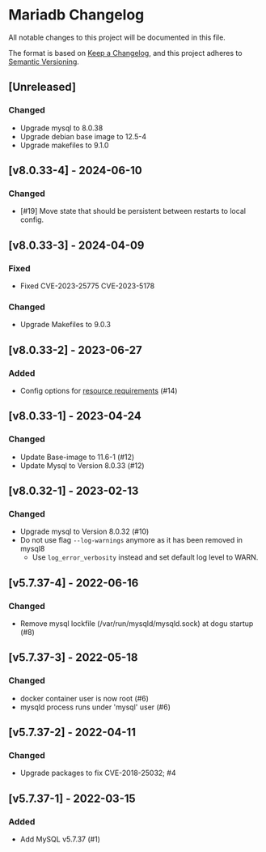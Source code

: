# Mariadb Changelog

All notable changes to this project will be documented in this file.

The format is based on [Keep a Changelog](https://keepachangelog.com/en/1.0.0/),
and this project adheres to [Semantic Versioning](https://semver.org/spec/v2.0.0.html).

## [Unreleased]
### Changed
- Upgrade mysql to 8.0.38
- Upgrade debian base image to 12.5-4
- Upgrade makefiles to 9.1.0

## [v8.0.33-4] - 2024-06-10
### Changed
- [#19] Move state that should be persistent between restarts to local config.

## [v8.0.33-3] - 2024-04-09
### Fixed
- Fixed CVE-2023-25775 CVE-2023-5178

### Changed
- Upgrade Makefiles to 9.0.3

## [v8.0.33-2] - 2023-06-27
### Added
- Config options for [resource requirements](https://github.com/cloudogu/dogu-development-docs/blob/main/docs/important/relevant_functionalities_en.md#resource-requirements) (#14)

## [v8.0.33-1] - 2023-04-24
### Changed
- Update Base-image to 11.6-1 (#12)
- Update Mysql to Version 8.0.33 (#12)
  
## [v8.0.32-1] - 2023-02-13
### Changed
- Upgrade mysql to Version 8.0.32 (#10)
- Do not use flag `--log-warnings` anymore as it has been removed in mysql8
  - Use `log_error_verbosity` instead and set default log level to WARN.

## [v5.7.37-4] - 2022-06-16
### Changed
- Remove mysql lockfile (/var/run/mysqld/mysqld.sock) at dogu startup (#8)

## [v5.7.37-3] - 2022-05-18
### Changed
- docker container user is now root (#6)
- mysqld process runs under 'mysql' user (#6)

## [v5.7.37-2] - 2022-04-11
### Changed
- Upgrade packages to fix CVE-2018-25032; #4

## [v5.7.37-1] - 2022-03-15
### Added
- Add MySQL v5.7.37 (#1)
